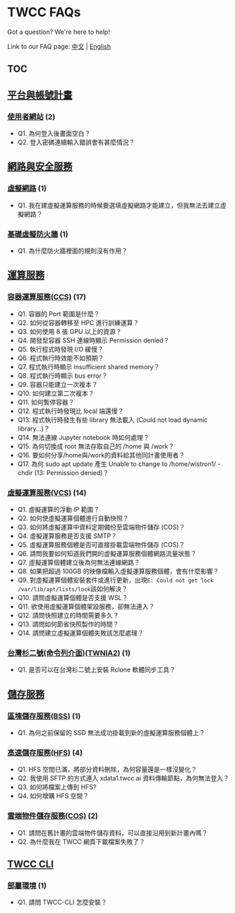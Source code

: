 # TWCC FAQs

Got a question? We're here to help!

Link to our FAQ page: 
[中文](https://man.twcc.ai/@twccdocs/faq-zh) | [English](https://man.twcc.ai/@twccdocs/faq-en)

## TOC

## [平台與帳號計畫](平台與帳號計畫)
### [使用者網站](平台與帳號計畫/使用者網站.md) (2) 
- Q1. 為何登入後畫面空白？
- Q2. 登入密碼連續輸入錯誤會有甚麼情況？
## [網路與安全服務](網路與安全服務)
### [虛擬網路](網路與安全服務/虛擬網路.md) (1) 
- Q1. 我在建虛擬運算服務的時候要選填虛擬網路才能建立，但我無法去建立虛擬網路？
### [基礎虛擬防火牆](網路與安全服務/基礎虛擬防火牆.md) (1) 
- Q1. 為什麼防火牆裡面的規則沒有作用？
## [運算服務](運算服務)
### [容器運算服務(CCS)](運算服務/容器運算服務(CCS).md) (17) 
- Q1. 容器的 Port 範圍是什麼？
- Q2. 如何從容器轉移至 HPC 進行訓練運算？
- Q3. 如何使用 8 張 GPU 以上的資源？
- Q4. 開發型容器 SSH 連線時顯示 Permission denied？
- Q5. 執行程式時發現 I/O 緩慢？
- Q6. 程式執行時效能不如預期？
- Q7. 程式執行時顯示 insufficient shared memory？
- Q8. 程式執行時顯示 bus error？
- Q9. 容器只能建立一次複本？
- Q10. 如何建立第二次複本？
- Q11. 如何暫停容器？
- Q12. 程式執行時發現比 local 端還慢？
- Q13. 程式執行時發生有些 library 無法載入 (Could not load dynamic library...)？
- Q14. 無法連線 Jupyter notebook 時如何處理？
- Q15. 為何切換成 root 無法存取自己的 /home 與 /work？
- Q16. 要如何分享/home與/work的資料給其他同計畫使用者？
- Q17. 為何 sudo  apt  update 產生 Unable  to  change  to  /home/wistron1/ -chdir  (13:  Permission  denied)？
### [虛擬運算服務(VCS)](運算服務/虛擬運算服務(VCS).md) (14) 
- Q1. 虛擬運算的浮動 IP 範圍？
- Q2. 如何使虛擬運算個體進行自動快照？
- Q3. 如何將虛擬運算中資料定期備份至雲端物件儲存 (COS)？
- Q4. 虛擬運算服務是否支援 SMTP？
- Q5. 虛擬運算服務個體是否可直接掛載雲端物件儲存 (COS)？
- Q6. 請問我要如何知道我們開的虛擬運算服務個體網路流量狀態？
- Q7. 虛擬運算個體建立後為何無法連線網路？
- Q8. 如果把超過 100GB 的映像檔輸入虛擬運算服務個體，會有什麼影響？
- Q9. 對虛擬運算個體安裝套件或進行更新，出現`E: Could not get lock /var/lib/apt/lists/lock`該如何解決？
- Q10. 請問虛擬運算個體是否支援 WSL？
- Q11. 欲使用虛擬運算個體架設服務，卻無法連入？
- Q12. 請問快照建立的時間需要多久？
- Q13. 請問如何節省快照製作的時間？
- Q14. 請問建立虛擬運算個體失敗該怎麼處理？
### [台灣杉二號(命令列介面)(TWNIA2)](運算服務/台灣杉二號(命令列介面)(TWNIA2).md) (1) 
- Q1. 是否可以在台灣衫二號上安裝 Rclone 軟體同步工具？
## [儲存服務](儲存服務)
### [區塊儲存服務(BSS)](儲存服務/區塊儲存服務(BSS).md) (1) 
- Q1. 為何之前保留的 SSD 無法成功掛載到新的虛擬運算服務個體上？
### [高速儲存服務(HFS)](儲存服務/高速儲存服務(HFS).md) (4) 
- Q1. HFS 空間已滿，將部分資料刪除，為何容量還是一樣沒變化？
- Q2. 我使用 SFTP 的方式連入 xdata1.twcc.ai 資料傳輸節點，為何無法登入？
- Q3. 如何將檔案上傳到 HFS?
- Q4. 如何增購 HFS 空間？
### [雲端物件儲存服務(COS)](儲存服務/雲端物件儲存服務(COS).md) (2) 
- Q1. 請問在舊計畫的雲端物件儲存資料，可以直接沿用到新計畫內嗎？
- Q2. 為什麼我在 TWCC 網頁下載檔案失敗了？
## [TWCC CLI](TWCC%20CLI)
### [部屬環境](TWCC%20CLI/部屬環境.md) (1) 
- Q1. 請問 TWCC-CLI 怎麼安裝？
